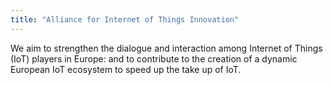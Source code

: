 ```yaml
---
title: "Alliance for Internet of Things Innovation"
---
```


We aim to strengthen the dialogue and interaction among Internet of Things (IoT) players in Europe: and to contribute to the creation of a dynamic European IoT ecosystem to speed up the take up of IoT.

